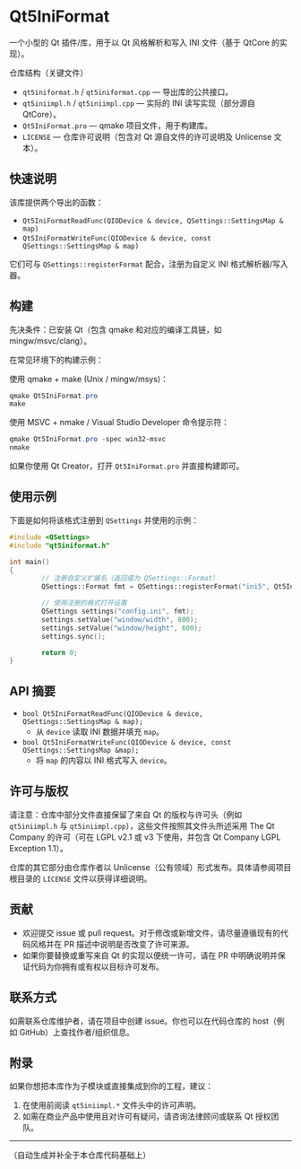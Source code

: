 # Qt5IniFormat

一个小型的 Qt 插件/库，用于以 Qt 风格解析和写入 INI 文件（基于 QtCore 的实现）。

仓库结构（关键文件）
- `qt5iniformat.h` / `qt5iniformat.cpp` — 导出库的公共接口。
- `qt5iniimpl.h` / `qt5iniimpl.cpp` — 实际的 INI 读写实现（部分源自 QtCore）。
- `Qt5IniFormat.pro` — qmake 项目文件，用于构建库。
- `LICENSE` — 仓库许可说明（包含对 Qt 源自文件的许可说明及 Unlicense 文本）。

快速说明
---------
该库提供两个导出的函数：

- `Qt5IniFormatReadFunc(QIODevice & device, QSettings::SettingsMap & map)`
- `Qt5IniFormatWriteFunc(QIODevice & device, const QSettings::SettingsMap & map)`

它们可与 `QSettings::registerFormat` 配合，注册为自定义 INI 格式解析器/写入器。

构建
----
先决条件：已安装 Qt（包含 qmake 和对应的编译工具链，如 mingw/msvc/clang）。

在常见环境下的构建示例：

使用 qmake + make (Unix / mingw/msys)：

```ps1
qmake Qt5IniFormat.pro
make
```

使用 MSVC + nmake / Visual Studio Developer 命令提示符：

```ps1
qmake Qt5IniFormat.pro -spec win32-msvc
nmake
```

如果你使用 Qt Creator，打开 `Qt5IniFormat.pro` 并直接构建即可。

使用示例
--------
下面是如何将该格式注册到 `QSettings` 并使用的示例：

```cpp
#include <QSettings>
#include "qt5iniformat.h"

int main()
{
		// 注册自定义扩展名（返回值为 QSettings::Format）
		QSettings::Format fmt = QSettings::registerFormat("ini5", Qt5IniFormatReadFunc, Qt5IniFormatWriteFunc);

		// 使用注册的格式打开设置
		QSettings settings("config.ini", fmt);
		settings.setValue("window/width", 800);
		settings.setValue("window/height", 600);
		settings.sync();

		return 0;
}
```

API 摘要
--------
- `bool Qt5IniFormatReadFunc(QIODevice & device, QSettings::SettingsMap & map);`
	- 从 `device` 读取 INI 数据并填充 `map`。
- `bool Qt5IniFormatWriteFunc(QIODevice & device, const QSettings::SettingsMap &map);`
	- 将 `map` 的内容以 INI 格式写入 `device`。

许可与版权
-----------
请注意：仓库中部分文件直接保留了来自 Qt 的版权与许可头（例如 `qt5iniimpl.h` 与 `qt5iniimpl.cpp`），这些文件按照其文件头所述采用 The Qt Company 的许可（可在 LGPL v2.1 或 v3 下使用，并包含 Qt Company LGPL Exception 1.1）。

仓库的其它部分由仓库作者以 Unlicense（公有领域）形式发布。具体请参阅项目根目录的 `LICENSE` 文件以获得详细说明。

贡献
----
- 欢迎提交 issue 或 pull request。对于修改或新增文件，请尽量遵循现有的代码风格并在 PR 描述中说明是否改变了许可来源。
- 如果你要替换或重写来自 Qt 的实现以便统一许可，请在 PR 中明确说明并保证代码为你拥有或有权以目标许可发布。

联系方式
--------
如需联系仓库维护者，请在项目中创建 issue。你也可以在代码仓库的 host（例如 GitHub）上查找作者/组织信息。

附录
----
如果你想把本库作为子模块或直接集成到你的工程，建议：

1. 在使用前阅读 `qt5iniimpl.*` 文件头中的许可声明。
2. 如需在商业产品中使用且对许可有疑问，请咨询法律顾问或联系 Qt 授权团队。

---

（自动生成并补全于本仓库代码基础上）
